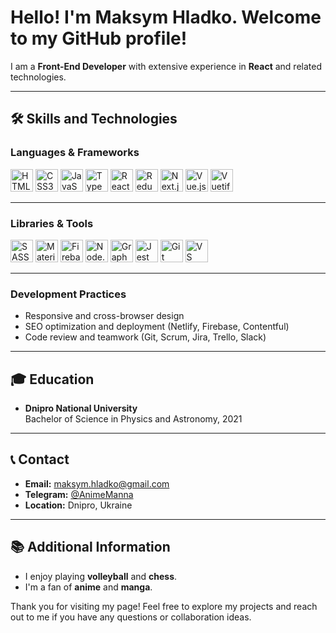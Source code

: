 # Hello! I'm **Maksym Hladko**. Welcome to my GitHub profile!

I am a **Front-End Developer** with extensive experience in **React** and related technologies.

---

## 🛠 Skills and Technologies

### **Languages & Frameworks**

<p align="left">
    <img src="https://cdn.jsdelivr.net/gh/devicons/devicon/icons/html5/html5-original.svg" width="36" height="36" alt="HTML5" />
    <img src="https://cdn.jsdelivr.net/gh/devicons/devicon/icons/css3/css3-original.svg" width="36" height="36" alt="CSS3" />
    <img src="https://cdn.jsdelivr.net/gh/devicons/devicon/icons/javascript/javascript-original.svg" width="36" height="36" alt="JavaScript" />
    <img src="https://cdn.jsdelivr.net/gh/devicons/devicon/icons/typescript/typescript-original.svg" width="36" height="36" alt="TypeScript" />
    <img src="https://cdn.jsdelivr.net/gh/devicons/devicon/icons/react/react-original.svg" width="36" height="36" alt="React" />
    <img src="https://cdn.jsdelivr.net/gh/devicons/devicon/icons/redux/redux-original.svg" width="36" height="36" alt="Redux" />
    <img src="https://cdn.jsdelivr.net/gh/devicons/devicon/icons/nextjs/nextjs-original.svg" width="36" height="36" alt="Next.js" />
    <img src="https://cdn.jsdelivr.net/gh/devicons/devicon/icons/vuejs/vuejs-original.svg" width="36" height="36" alt="Vue.js" />
    <img src="https://cdn.jsdelivr.net/gh/devicons/devicon/icons/vuetify/vuetify-original.svg" width="36" height="36" alt="Vuetify" />
</p>

---

### **Libraries & Tools**

<p align="left">
    <img src="https://cdn.jsdelivr.net/gh/devicons/devicon/icons/sass/sass-original.svg" width="36" height="36" alt="SASS" />
    <img src="https://cdn.jsdelivr.net/gh/devicons/devicon/icons/materialui/materialui-original.svg" width="36" height="36" alt="Material-UI" />
    <img src="https://cdn.jsdelivr.net/gh/devicons/devicon/icons/firebase/firebase-plain.svg" width="36" height="36" alt="Firebase" />
    <img src="https://cdn.jsdelivr.net/gh/devicons/devicon/icons/nodejs/nodejs-original.svg" width="36" height="36" alt="Node.js" />
    <img src="https://cdn.jsdelivr.net/gh/devicons/devicon/icons/graphql/graphql-plain.svg" width="36" height="36" alt="GraphQL" />
    <img src="https://cdn.jsdelivr.net/gh/devicons/devicon/icons/jest/jest-plain.svg" width="36" height="36" alt="Jest" />
    <img src="https://cdn.jsdelivr.net/gh/devicons/devicon/icons/git/git-original.svg" width="36" height="36" alt="Git" />
    <img src="https://cdn.jsdelivr.net/gh/devicons/devicon/icons/vscode/vscode-original.svg" width="36" height="36" alt="VS Code" />
</p>

---

### **Development Practices**

- Responsive and cross-browser design
- SEO optimization and deployment (Netlify, Firebase, Contentful)
- Code review and teamwork (Git, Scrum, Jira, Trello, Slack)

---

## 🎓 Education

- **Dnipro National University**  
  Bachelor of Science in Physics and Astronomy, 2021

---

## 📞 Contact

- **Email:** [maksym.hladko@gmail.com](mailto:maksym.hladko@gmail.com)  
- **Telegram:** [@AnimeManna](https://t.me/AnimeManna)  
- **Location:** Dnipro, Ukraine  

---

## 📚 Additional Information

- I enjoy playing **volleyball** and **chess**.
- I'm a fan of **anime** and **manga**.

Thank you for visiting my page! Feel free to explore my projects and reach out to me if you have any questions or collaboration ideas.

